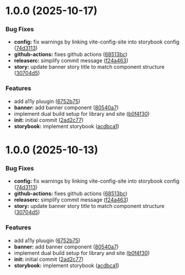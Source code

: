 # 1.0.0 (2025-10-17)

### Bug Fixes

- **config:** fix warnings by linking vite-config-site into storybook config ([74d3113](https://github.com/iyanski/kapwa/commit/74d311331133ec19a46db19b7ac1b2568ec99d2c))
- **github-actions:** fixes github actions ([68513bc](https://github.com/iyanski/kapwa/commit/68513bcfafc6510547087aac409507eb64adf869))
- **releaserc:** simplify commit message ([f24a463](https://github.com/iyanski/kapwa/commit/f24a4637a013760e5d5e096ac0072c111caf0253))
- **story:** update banner story title to match component structure ([30704d5](https://github.com/iyanski/kapwa/commit/30704d5fcc42b00678ae547bfa49648cf41ccc0c))

### Features

- add a11y pluugin ([6752b75](https://github.com/iyanski/kapwa/commit/6752b75b6d40eec28ef9609954856097e0aad352))
- **banner:** add banner component ([80540a7](https://github.com/iyanski/kapwa/commit/80540a7ddca8aeab3660733ec7c5d6e734ba3597))
- implement dual build setup for library and site ([b0f4f30](https://github.com/iyanski/kapwa/commit/b0f4f305c8f7b2953f28d3b9f955edd66c86868b))
- **init:** initial commit ([2ad2c77](https://github.com/iyanski/kapwa/commit/2ad2c779f03120d054f73374f9542ac8d818d0f8))
- **storybook:** implement storybook ([acdbca1](https://github.com/iyanski/kapwa/commit/acdbca1e9c75ff75533e12c03c49208361d25596))

# 1.0.0 (2025-10-13)

### Bug Fixes

- **config:** fix warnings by linking vite-config-site into storybook config ([74d3113](https://github.com/bettergovph/kapwa/commit/74d311331133ec19a46db19b7ac1b2568ec99d2c))
- **github-actions:** fixes github actions ([68513bc](https://github.com/bettergovph/kapwa/commit/68513bcfafc6510547087aac409507eb64adf869))
- **releaserc:** simplify commit message ([f24a463](https://github.com/bettergovph/kapwa/commit/f24a4637a013760e5d5e096ac0072c111caf0253))
- **story:** update banner story title to match component structure ([30704d5](https://github.com/bettergovph/kapwa/commit/30704d5fcc42b00678ae547bfa49648cf41ccc0c))

### Features

- add a11y pluugin ([6752b75](https://github.com/bettergovph/kapwa/commit/6752b75b6d40eec28ef9609954856097e0aad352))
- **banner:** add banner component ([80540a7](https://github.com/bettergovph/kapwa/commit/80540a7ddca8aeab3660733ec7c5d6e734ba3597))
- implement dual build setup for library and site ([b0f4f30](https://github.com/bettergovph/kapwa/commit/b0f4f305c8f7b2953f28d3b9f955edd66c86868b))
- **init:** initial commit ([2ad2c77](https://github.com/bettergovph/kapwa/commit/2ad2c779f03120d054f73374f9542ac8d818d0f8))
- **storybook:** implement storybook ([acdbca1](https://github.com/bettergovph/kapwa/commit/acdbca1e9c75ff75533e12c03c49208361d25596))
